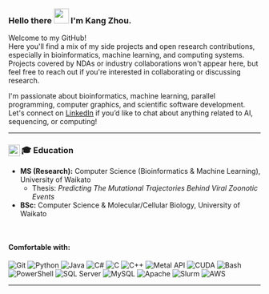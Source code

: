 <!-- Heading -->
### Hello there <img src="https://raw.githubusercontent.com/MartinHeinz/MartinHeinz/master/wave.gif" width="30px" /> I'm Kang Zhou.

<!-- <img src="https://upload.wikimedia.org/wikipedia/en/b/bd/University_of_Waikato_logo.svg" width="30px" align="left"> -->
<!-- <h4>Currently doing an MS (Research) in Computer Science</h4> -->

Welcome to my GitHub!  
Here you'll find a mix of my side projects and open research contributions, especially in bioinformatics, machine learning, and computing systems.  
Projects covered by NDAs or industry collaborations won't appear here, but feel free to reach out if you're interested in collaborating or discussing research.

I'm passionate about bioinformatics, machine learning, parallel programming, computer graphics, and scientific software development.  
Let's connect on [LinkedIn](https://www.linkedin.com/in/kang-zhou-aemon/) if you’d like to chat about anything related to AI, sequencing, or computing!

---

### <img src="https://upload.wikimedia.org/wikipedia/en/b/bd/University_of_Waikato_logo.svg" width="23px" align="left"> 🎓 Education
  - **MS (Research):** Computer Science (Bioinformatics & Machine Learning), University of Waikato  
    - Thesis: _Predicting The Mutational Trajectories Behind Viral Zoonotic Events_
  - **BSc:** Computer Science & Molecular/Cellular Biology, University of Waikato

<br>

#### Comfortable with:  
![Git](https://img.shields.io/badge/-GitHub-181717?style=flat-square&logo=github) ![Python](https://img.shields.io/badge/-Python-black?style=flat-square&logo=python) ![Java](https://img.shields.io/badge/-Java-E34A86?style=flat-square&logo=java) ![C#](https://img.shields.io/badge/-C%23-239120?style=flat-square&logo=csharp&logoColor=white) ![C](https://img.shields.io/badge/-C-00599C?style=flat-square&logo=c) ![C++](https://img.shields.io/badge/-C++-00599C?style=flat-square&logo=c%2B%2B) ![Metal API](https://img.shields.io/badge/-Metal%20API-000000?style=flat-square&logo=apple&logoColor=white) ![CUDA](https://img.shields.io/badge/-CUDA-ED1C24?style=flat-square&logo=nvidia&logoColor=white) ![Bash](https://img.shields.io/badge/-Bash-4EAA25?style=flat-square&logo=gnu-bash&logoColor=white) ![PowerShell](https://img.shields.io/badge/-PowerShell-0078D4?style=flat-square&logo=powershell) ![SQL Server](https://img.shields.io/badge/-SQL%20Server-CC2927?style=flat-square&logo=microsoft-sql-server) ![MySQL](https://img.shields.io/badge/-MySQL-black?style=flat-square&logo=mysql) ![Apache](https://img.shields.io/badge/-Apache-221D15?style=flat-square&logo=apache&logoColor=white) ![Slurm](https://img.shields.io/badge/-Slurm-0078D4?style=flat-square) ![AWS](https://img.shields.io/badge/-AWS-232F3E?style=flat-square&logo=amazonaws)

---
